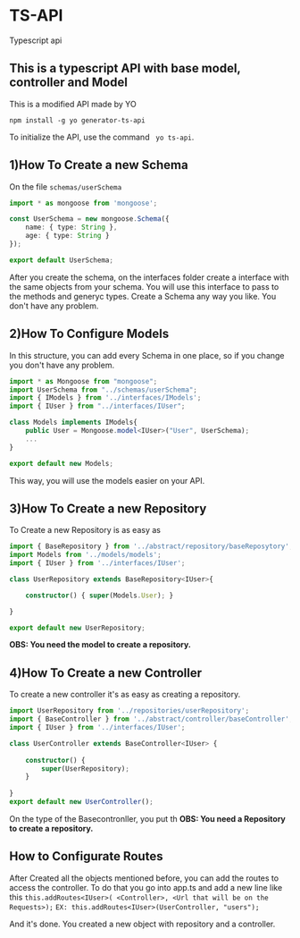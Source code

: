 # TS-API
Typescript api

## This is a typescript API with base model, controller and Model
This is a modified API made by YO 

`npm install -g yo generator-ts-api`

To initialize the API, use the command ` yo ts-api`.

## 1)How To Create a new Schema
On the file `schemas/userSchema`

```typescript
import * as mongoose from 'mongoose';

const UserSchema = new mongoose.Schema({
	name: { type: String },
	age: { type: String }
});

export default UserSchema;
```
After you create the schema, on the interfaces folder create a interface with the same objects from your schema.
You will use this interface to pass to the methods and generyc types.
Create a Schema any way you like. You don't have any problem.

## 2)How To Configure Models

In this structure, you can add every Schema in one place, so if you change you don't have any problem.

```typescript
import * as Mongoose from "mongoose";
import UserSchema from "../schemas/userSchema";
import { IModels } from '../interfaces/IModels';
import { IUser } from "../interfaces/IUser";

class Models implements IModels{
    public User = Mongoose.model<IUser>("User", UserSchema);
    ...
}

export default new Models;
```

This way, you will use the models easier on your API.

## 3)How To Create a new Repository
To Create a new Repository is as easy as

``` typescript
import { BaseRepository } from '../abstract/repository/baseReposytory';
import Models from '../models/models';
import { IUser } from '../interfaces/IUser';

class UserRepository extends BaseRepository<IUser>{

	constructor() { super(Models.User); }

}

export default new UserRepository;
```
**OBS: You need the model to create a repository.**

## 4)How To Create a new Controller
To create a new controller it's as easy as creating a repository.
```typescript
import UserRepository from '../repositories/userRepository';
import { BaseController } from '../abstract/controller/baseController';
import { IUser } from '../interfaces/IUser';

class UserController extends BaseController<IUser> {
	
	constructor() {
		super(UserRepository); 
	}
	
}
export default new UserController();
```
On the type of the Basecontronller, you put th
**OBS: You need a Repository to create a repository.**
## How to Configurate Routes

After Created all the objects mentioned before, you can add the routes to access the controller.
To do that you go into app.ts and add a new line like this
`this.addRoutes<IUser>( <Controller>, <Url that will be on the Requests>);`
`EX: this.addRoutes<IUser>(UserController, "users");`

And it's done. You created a new object with repository and a controller.
